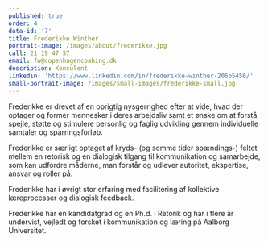 ```yaml
---
published: true
order: 4
data-id: '7'
title: Frederikke Winther
portrait-image: /images/about/frederikke.jpg
call: 21 19 47 57
email: fw@copenhagencoahing.dk
description: Konsulent
linkedin: 'https://www.linkedin.com/in/frederikke-winther-206b5450/'
small-portrait-image: /images/small-images/frederikke-small.jpg
---
```


Frederikke er drevet af en oprigtig nysgerrighed efter at vide, hvad der optager og former mennesker i deres arbejdsliv samt et ønske om at forstå, spejle, støtte og stimulere personlig og faglig udvikling gennem individuelle samtaler og sparringsforløb. 

Frederikke er særligt optaget af kryds- (og somme tider spændings-) feltet mellem en retorisk og en dialogisk tilgang til kommunikation og samarbejde, som kan udfordre måderne, man forstår og udlever autoritet, ekspertise, ansvar og roller på. 

Frederikke har i øvrigt stor erfaring med facilitering af kollektive læreprocesser og dialogisk feedback.

Frederikke har en kandidatgrad og en Ph.d. i Retorik og har i flere år undervist, vejledt og forsket i kommunikation og læring på Aalborg Universitet.